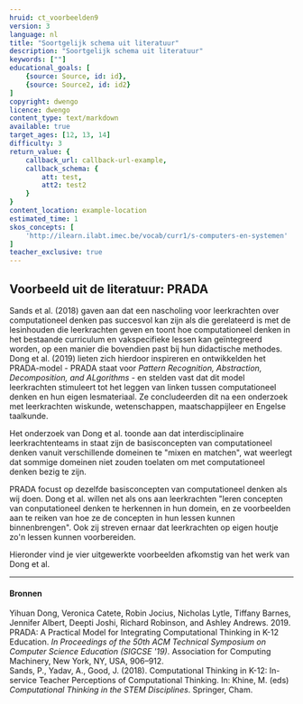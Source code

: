 ```yaml
---
hruid: ct_voorbeelden9
version: 3
language: nl
title: "Soortgelijk schema uit literatuur"
description: "Soortgelijk schema uit literatuur"
keywords: [""]
educational_goals: [
    {source: Source, id: id}, 
    {source: Source2, id: id2}
]
copyright: dwengo
licence: dwengo
content_type: text/markdown
available: true
target_ages: [12, 13, 14]
difficulty: 3
return_value: {
    callback_url: callback-url-example,
    callback_schema: {
        att: test,
        att2: test2
    }
}
content_location: example-location
estimated_time: 1
skos_concepts: [
    'http://ilearn.ilabt.imec.be/vocab/curr1/s-computers-en-systemen'
]
teacher_exclusive: true
---
```

## Voorbeeld uit de literatuur: PRADA

Sands et al. (2018) gaven aan dat een nascholing voor leerkrachten over computationeel denken pas succesvol kan zijn als die gerelateerd is met de lesinhouden die leerkrachten geven en toont hoe computationeel denken in het bestaande curriculum en vakspecifieke lessen kan geïntegreerd worden, op een manier die bovendien past bij hun didactische methodes. Dong et al. (2019) lieten zich hierdoor inspireren en ontwikkelden het PRADA-model - PRADA staat voor *Pattern Recognition, Abstraction, Decomposition, and ALgorithms* - en stelden vast dat dit model leerkrachten stimuleert tot het leggen van linken tussen computationeel denken en hun eigen lesmateriaal. Ze concludeerden dit na een onderzoek met leerkrachten wiskunde, wetenschappen, maatschappijleer en Engelse taalkunde. 

Het onderzoek van Dong et al. toonde aan dat interdisciplinaire leerkrachtenteams in staat zijn de basisconcepten van computationeel denken vanuit verschillende domeinen te "mixen en matchen", wat weerlegt dat sommige domeinen niet zouden toelaten om met computationeel denken bezig te zijn.

PRADA focust op dezelfde basisconcepten van computationeel denken als wij doen. Dong et al. willen net als ons aan leerkrachten "leren concepten van conputationeel denken te herkennen in hun domein, en ze voorbeelden aan te reiken van hoe ze de concepten in hun lessen kunnen binnenbrengen". Ook zij streven ernaar dat leerkrachten op eigen houtje zo'n lessen kunnen voorbereiden.

Hieronder vind je vier uitgewerkte voorbeelden afkomstig van  het werk van Dong et al.

--------------------
#### Bronnen
Yihuan Dong, Veronica Catete, Robin Jocius, Nicholas Lytle, Tiffany Barnes, Jennifer Albert, Deepti Joshi, Richard Robinson, and Ashley Andrews. 2019. PRADA: A Practical Model for Integrating Computational Thinking in K-12 Education. *In Proceedings of the 50th ACM Technical Symposium on Computer Science Education (SIGCSE '19)*. Association for Computing Machinery, New York, NY, USA, 906–912.<br>
Sands, P., Yadav, A., Good, J. (2018). Computational Thinking in K-12: In-service Teacher Perceptions of Computational Thinking. In: Khine, M. (eds) *Computational Thinking in the STEM Disciplines*. Springer, Cham.
